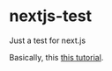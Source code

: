 # nextjs-test
Just a test for next.js

Basically, this [this tutorial](https://scotch.io/tutorials/react-universal-with-next-js-server-side-react).
